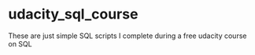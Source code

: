 # udacity_sql_course
These are just simple SQL scripts I complete during a free udacity course on SQL
